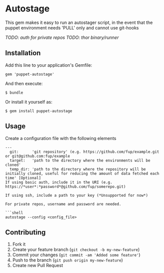 # Autostage

This gem makes it easy to run an autostager script, in the event that the puppet environment needs 'PULL' only and cannot use git-hooks

*TODO: auth for private repos*
*TODO: thor binary/runner*

## Installation

Add this line to your application's Gemfile:

    gem 'puppet-autostage'

And then execute:

    $ bundle

Or install it yourself as:

    $ gem install puppet-autostage

## Usage

Create a configuration file with the following elements
```
---
  git:      'git repository' (e.g. https://github.com/fup/example.git or git@github.com:fup/example
  target:   'path to the directory where the environments will be cloned'
  temp_dir: 'path to the directory where the repository will be initially cloned, useful for reducing the amount of data fetched each time' [Optional]
If using basic auth, include it in the URI (e.g. https://*user*:*password*@github.com/fup/somerepo.git)

If using ssh, include a path to your key (*Unsupported for now*)

For private repos, username and password are needed.

```shell
autostage --config <config_file>
```
## Contributing

1. Fork it
2. Create your feature branch (`git checkout -b my-new-feature`)
3. Commit your changes (`git commit -am 'Added some feature'`)
4. Push to the branch (`git push origin my-new-feature`)
5. Create new Pull Request
